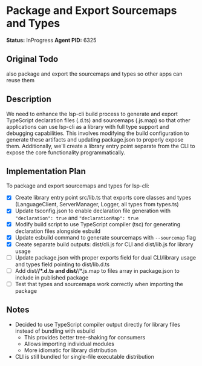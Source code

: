 # Package and Export Sourcemaps and Types
**Status:** InProgress
**Agent PID:** 6325

## Original Todo
also package and export the sourcemaps and types so other apps can reuse them

## Description
We need to enhance the lsp-cli build process to generate and export TypeScript declaration files (.d.ts) and sourcemaps (.js.map) so that other applications can use lsp-cli as a library with full type support and debugging capabilities. This involves modifying the build configuration to generate these artifacts and updating package.json to properly expose them. Additionally, we'll create a library entry point separate from the CLI to expose the core functionality programmatically.

## Implementation Plan
To package and export sourcemaps and types for lsp-cli:

- [x] Create library entry point src/lib.ts that exports core classes and types (LanguageClient, ServerManager, Logger, all types from types.ts)
- [x] Update tsconfig.json to enable declaration file generation with `"declaration": true` and `"declarationMap": true`
- [x] Modify build script to use TypeScript compiler (tsc) for generating declaration files alongside esbuild
- [x] Update esbuild command to generate sourcemaps with `--sourcemap` flag
- [x] Create separate build outputs: dist/cli.js for CLI and dist/lib.js for library usage
- [ ] Update package.json with proper exports field for dual CLI/library usage and types field pointing to dist/lib.d.ts
- [ ] Add dist/**/*.d.ts and dist/**/*.js.map to files array in package.json to include in published package
- [ ] Test that types and sourcemaps work correctly when importing the package

## Notes
- Decided to use TypeScript compiler output directly for library files instead of bundling with esbuild
  - This provides better tree-shaking for consumers
  - Allows importing individual modules
  - More idiomatic for library distribution
- CLI is still bundled for single-file executable distribution